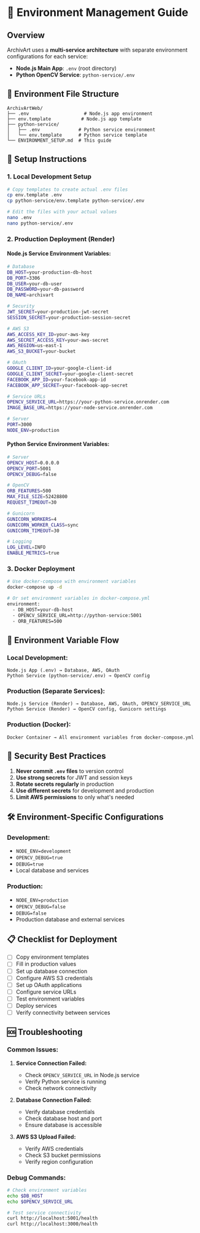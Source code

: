 # 🔧 Environment Management Guide

## Overview

ArchivArt uses a **multi-service architecture** with separate environment configurations for each service:

- **Node.js Main App**: `.env` (root directory)
- **Python OpenCV Service**: `python-service/.env`

## 📁 Environment File Structure

```
ArchivArtWeb/
├── .env                    # Node.js app environment
├── env.template           # Node.js app template
├── python-service/
│   ├── .env              # Python service environment
│   └── env.template      # Python service template
└── ENVIRONMENT_SETUP.md  # This guide
```

## 🚀 Setup Instructions

### 1. **Local Development Setup**

```bash
# Copy templates to create actual .env files
cp env.template .env
cp python-service/env.template python-service/.env

# Edit the files with your actual values
nano .env
nano python-service/.env
```

### 2. **Production Deployment (Render)**

#### **Node.js Service Environment Variables:**
```bash
# Database
DB_HOST=your-production-db-host
DB_PORT=3306
DB_USER=your-db-user
DB_PASSWORD=your-db-password
DB_NAME=archivart

# Security
JWT_SECRET=your-production-jwt-secret
SESSION_SECRET=your-production-session-secret

# AWS S3
AWS_ACCESS_KEY_ID=your-aws-key
AWS_SECRET_ACCESS_KEY=your-aws-secret
AWS_REGION=us-east-1
AWS_S3_BUCKET=your-bucket

# OAuth
GOOGLE_CLIENT_ID=your-google-client-id
GOOGLE_CLIENT_SECRET=your-google-client-secret
FACEBOOK_APP_ID=your-facebook-app-id
FACEBOOK_APP_SECRET=your-facebook-app-secret

# Service URLs
OPENCV_SERVICE_URL=https://your-python-service.onrender.com
IMAGE_BASE_URL=https://your-node-service.onrender.com

# Server
PORT=3000
NODE_ENV=production
```

#### **Python Service Environment Variables:**
```bash
# Server
OPENCV_HOST=0.0.0.0
OPENCV_PORT=5001
OPENCV_DEBUG=false

# OpenCV
ORB_FEATURES=500
MAX_FILE_SIZE=52428800
REQUEST_TIMEOUT=30

# Gunicorn
GUNICORN_WORKERS=4
GUNICORN_WORKER_CLASS=sync
GUNICORN_TIMEOUT=30

# Logging
LOG_LEVEL=INFO
ENABLE_METRICS=true
```

### 3. **Docker Deployment**

```bash
# Use docker-compose with environment variables
docker-compose up -d

# Or set environment variables in docker-compose.yml
environment:
  - DB_HOST=your-db-host
  - OPENCV_SERVICE_URL=http://python-service:5001
  - ORB_FEATURES=500
```

## 🔄 Environment Variable Flow

### **Local Development:**
```
Node.js App (.env) → Database, AWS, OAuth
Python Service (python-service/.env) → OpenCV config
```

### **Production (Separate Services):**
```
Node.js Service (Render) → Database, AWS, OAuth, OPENCV_SERVICE_URL
Python Service (Render) → OpenCV config, Gunicorn settings
```

### **Production (Docker):**
```
Docker Container → All environment variables from docker-compose.yml
```

## 🔐 Security Best Practices

1. **Never commit `.env` files** to version control
2. **Use strong secrets** for JWT and session keys
3. **Rotate secrets regularly** in production
4. **Use different secrets** for development and production
5. **Limit AWS permissions** to only what's needed

## 🛠️ Environment-Specific Configurations

### **Development:**
- `NODE_ENV=development`
- `OPENCV_DEBUG=true`
- `DEBUG=true`
- Local database and services

### **Production:**
- `NODE_ENV=production`
- `OPENCV_DEBUG=false`
- `DEBUG=false`
- Production database and external services

## 📋 Checklist for Deployment

- [ ] Copy environment templates
- [ ] Fill in production values
- [ ] Set up database connection
- [ ] Configure AWS S3 credentials
- [ ] Set up OAuth applications
- [ ] Configure service URLs
- [ ] Test environment variables
- [ ] Deploy services
- [ ] Verify connectivity between services

## 🆘 Troubleshooting

### **Common Issues:**

1. **Service Connection Failed:**
   - Check `OPENCV_SERVICE_URL` in Node.js service
   - Verify Python service is running
   - Check network connectivity

2. **Database Connection Failed:**
   - Verify database credentials
   - Check database host and port
   - Ensure database is accessible

3. **AWS S3 Upload Failed:**
   - Verify AWS credentials
   - Check S3 bucket permissions
   - Verify region configuration

### **Debug Commands:**
```bash
# Check environment variables
echo $DB_HOST
echo $OPENCV_SERVICE_URL

# Test service connectivity
curl http://localhost:5001/health
curl http://localhost:3000/health
```
